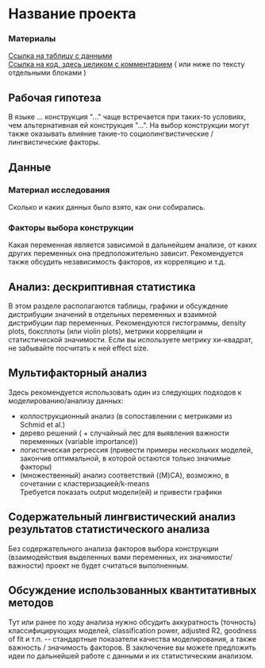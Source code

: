 # Название проекта

### Материалы
[Ссылка на таблицу с данными](https://github.com/...)  
[Ссылка на код, здесь целиком с комментарием](https://github.com/...) ( или ниже по тексту отдельными блоками )

## Рабочая гипотеза

В языке ... конструкция "..." чаще встречается при таких-то условиях, чем альтернативная ей конструкция "...". На выбор конструкции могут также оказывать влияние такие-то социолингвистические / лингвистические факторы.

## Данные

### Материал исследования
Сколько и каких данных было взято, как они собирались.

### Факторы выбора конструкции
Какая переменная является зависимой в дальнейшем анализе, от каких других переменных она предположительно зависит. Рекомендуется также обсудить независимость факторов, их корреляцию и т.д. 

## Анализ: дескриптивная статистика
В этом разделе располагаются таблицы, графики и обсуждение дистрибуции значений в отдельных переменных и взаимной дистрибуции пар переменных.
Рекомендуются гистограммы, density plots, боксплоты (или violin plots), метрики корреляции и статистической значимости. Если вы используете метрику хи-квадрат, не забывайте посчитать к ней effect size.

## Мультифакторный анализ
Здесь рекомендуется использовать один из следующих подходов к моделированию/анализу данных:  
* коллострукционный анализ (в сопоставлении с метриками из Schmid et al.)  
* дерево решений ( + случайный лес для выявления важности переменных (variable importance))  
* логистическая регрессия (привести примеры нескольких моделей, закончив оптимальной, в которой остаются только значимые факторы)  
* (множественный) анализ соответствий ((M)CA), возможно, в сочетании с кластеризацией/k-means  
Требуется показать output модели(ей) и привести графики

## Содержательный лингвистический анализ результатов статистического анализа
Без содержательного анализа факторов выбора конструкции (взаимодействия выделенных вами переменных, их значимости/важности) проект не будет считаться выполненным.   

## Обсуждение использованных квантитативных методов
Тут или ранее по ходу анализа нужно обсудить аккуратность (точность) классифицирующих моделей, classification power, adjusted R2, goodness of fit и т.п. -- стандартные показатели качества моделирования, а также важность / значимость факторов. 
В заключение вы можете предложить идеи по дальнейшей работе с данными и их статистическим анализом. 
